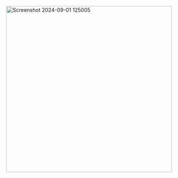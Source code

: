 <img width="451" alt="Screenshot 2024-09-01 125005" src="https://github.com/user-attachments/assets/a4a274c5-d369-4434-a3e0-7cb18f5394cd">
